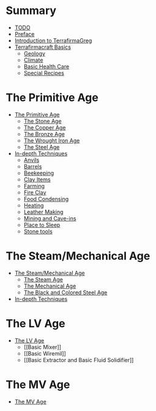 # Summary
- [TODO](./20250224234940.md)
- [Preface]()
- [Introduction to TerrafirmaGreg](./20250219122135.md)
- [Terrafirmacraft Basics](./tfc-basics/20250219122225.md)
    - [Geology](./tfc-basics/20250306152352.md)
    - [Climate](./tfc-basics/20250306152421.md)
    - [Basic Health Care](./tfc-basics/20250306152451.md)
    - [Special Recipes](./tfc-basics/20250308173354.md)

# The Primitive Age
- [The Primitive Age](./primitive-age/20250225014717.md)
    - [The Stone Age](./primitive-age/20250310171200.md)
    - [The Copper Age](./primitive-age/20250310171303.md)
    - [The Bronze Age](./primitive-age/20250310171342.md)
    - [The Wrought Iron Age](./primitive-age/20250310171355.md)
    - [The Steel Age](./primitive-age/20250310171533.md)
- [In-depth Techniques]()
    - [Anvils](./20250310130131.md)
    - [Barrels](./primitive-age/20250309014151.md)
    - [Beekeeping]()
    - [Clay Items](./primitive-age/20250308175403.md)
    - [Farming]()
    - [Fire Clay](./primitive-age/20250308163610.md)
    - [Food Condensing]()
    - [Heating](./primitive-age/20250309022123.md)
    - [Leather Making]()
    - [Mining and Cave-ins]()
    - [Place to Sleep](./primitive-age/20250307015405.md)
    - [Stone tools](./primitive-age/20250306153529.md)

# The Steam/Mechanical Age
- [The Steam/Mechanical Age]()
    - [The Steam Age]()
    - [The Mechanical Age]()
    - [The Black and Colored Steel Age]()
- [In-depth Techniques]()

# The LV Age
- [The LV Age]()
    - [[Basic Mixer]]
    - [[Basic Wiremil]]
    - [[Basic Extractor and Basic Fluid Solidifier]]

# The MV Age
- [The MV Age]()